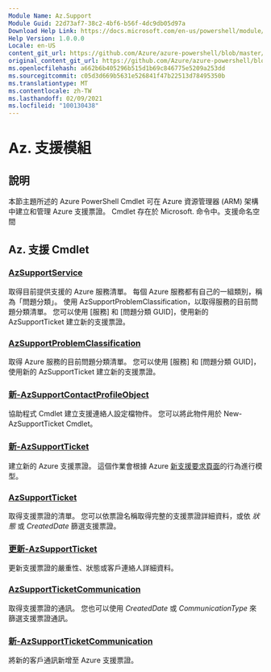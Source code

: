 ```yaml
---
Module Name: Az.Support
Module Guid: 22d73af7-38c2-4bf6-b56f-4dc9db05d97a
Download Help Link: https://docs.microsoft.com/en-us/powershell/module/az.support
Help Version: 1.0.0.0
Locale: en-US
content_git_url: https://github.com/Azure/azure-powershell/blob/master/src/Support/Support/help/Az.Support.md
original_content_git_url: https://github.com/Azure/azure-powershell/blob/master/src/Support/Support/help/Az.Support.md
ms.openlocfilehash: a662b6b405296b515d1b69c846775e5209a253dd
ms.sourcegitcommit: c05d3d669b5631e526841f47b22513d78495350b
ms.translationtype: MT
ms.contentlocale: zh-TW
ms.lasthandoff: 02/09/2021
ms.locfileid: "100130438"
---
```

# Az. 支援模組
## 說明
本節主題所述的 Azure PowerShell Cmdlet 可在 Azure 資源管理器 (ARM) 架構中建立和管理 Azure 支援票證。 Cmdlet 存在於 Microsoft. 命令中。支援命名空間

## Az. 支援 Cmdlet
### [AzSupportService](Get-AzSupportService.md)
取得目前提供支援的 Azure 服務清單。 每個 Azure 服務都有自己的一組類別，稱為「問題分類」。 使用 AzSupportProblemClassification，以取得服務的目前問題分類清單。 您可以使用 [服務] 和 [問題分類 GUID]，使用新的 AzSupportTicket 建立新的支援票證。

### [AzSupportProblemClassification](Get-AzSupportProblemClassification.md)
取得 Azure 服務的目前問題分類清單。 您可以使用 [服務] 和 [問題分類 GUID]，使用新的 AzSupportTicket 建立新的支援票證。 

### [新-AzSupportContactProfileObject](New-AzSupportContactProfileObject.md)
協助程式 Cmdlet 建立支援連絡人設定檔物件。 您可以將此物件用於 New-AzSupportTicket Cmdlet。

### [新-AzSupportTicket](New-AzSupportTicket.md)
建立新的 Azure 支援票證。 這個作業會根據 Azure [新支援要求頁面](https://portal.azure.com/#blade/Microsoft_Azure_Support/HelpAndSupportBlade/overview)的行為進行模型。

### [AzSupportTicket](Get-AzSupportTicket.md)
取得支援票證的清單。 您可以依票證名稱取得完整的支援票證詳細資料，或依 *狀態* 或 *CreatedDate* 篩選支援票證。

### [更新-AzSupportTicket](Update-AzSupportTicket.md)
更新支援票證的嚴重性、狀態或客戶連絡人詳細資料。

### [AzSupportTicketCommunication](Get-AzSupportTicketCommunication.md)
取得支援票證的通訊。 您也可以使用 *CreatedDate* 或 *CommunicationType* 來篩選支援票證通訊。 

### [新-AzSupportTicketCommunication](New-AzSupportTicketCommunication.md)
將新的客戶通訊新增至 Azure 支援票證。 



